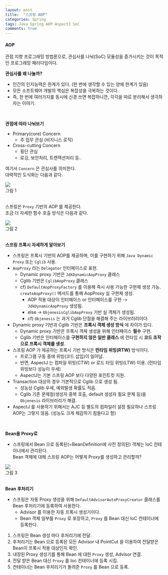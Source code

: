 ```yaml
---
layout: post
title:  "스프링 AOP"
categories: Spring
tags: Java Spring AOP AspectJ SoC
comments: true
---
```


#### AOP
 
관점 지향 프로그래밍 방법론으로, 관심사를 나눠(SoC) 모듈성을 증가시키는 것이 목적인 프로그래밍 패러다임이다.
 
**관심사를 왜 나눌까?**  
- 인간의 인지능력은 한계가 있다. (한 번에 생각할 수 있는 양에 한계가 있음)
- 모든 소프트웨어 개발의 핵심은 복잡성을 극복하는 것이다.
- 즉, 한 번에 여러가지를 동시에 신경 쓰면 복잡하니깐, 각각을 따로 분리해서 생각하자는 이야기.

<br/>

**관점에 따라 나눠보기**
- Primary(core) Concern
   + 주 업무 관심 (비지니스 로직)
- Cross-cutting Concern
   + 횡단 관심
   + 로깅, 보안처리, 트랜잭션처리 등..

여기서 `Concern` 은 관심사를 의미한다.  
대략적인 도식화는 다음과 같다.

<div class="nzzi-image-box">
  <img src="{{ site.url }}/assets/spring/aop1.jpg"/>
  <div>그림 1</div>
</div>

<br/>

스프링은 `Proxy` 기반의 AOP 를 제공한다.  
조금 더 자세한 함수 호출 방식은 다음과 같다.

<div class="nzzi-image-box">
  <img src="{{ site.url }}/assets/spring/aop2.jpg"/>
  <div>그림 2</div>
</div>

<br/>

**스프링 프록시 자세하게 알아보기**  
- 스프링은 프록시 기반의 AOP를 제공하며, 이를 구현하기 위해 `Java Dynamic Proxy` 또는 `Cglib` 사용.
- `AopProxy` 라는 `Delegator` 인터페이스로 표현.
   + Dynamic proxy 기반은 `JdkDynamicAopProxy` 클래스
   + Cglib 기반은 `CglibAopProxy` 클래스
   + cf) `DefaultAopProxyFactory` 를 이용해 즉시 사용 가능한 구현체 생성 가능.  
       `createAopProxy()` 메서드를 통해 AopProxy 실 구현체 생성.
       + AOP 적용 대상이 인터페이스 or 인터페이스를 구현 -> `JdkDynamicAopProxy` 생성됨.
       + else -> `ObjenesisCglibAopProxy` 기반 실 객체가 생성됨.
       + cf) `Objenesis` 는 과거 Cglib 단점을 해결해 주는 라이브러리이다.
-  Dynamic proxy 기반과 Cglib 기반은 **프록시 객체 생성 방식** 에 차이가 있다.
   + Dynamic proxy 기반은 프록시 객체 생성을 위해 인터페이스 **필수** 구현.
   + Cglib 기반은 인터페이스를 **구현하지 않은 일반 클래스** 에 런타임 시 **코드 조작으로 프록시 객체를 생성**.
- 스프링 AOP 가 제공하는 프록시 기반 방식은 **런타임 위빙(RTW)** 방식이다.
   + 프로그램 구동 중에 위빙(코드 삽입)이 일어남.
   + 반면, AspectJ 는 컴파일 위빙(CTW) or 로드 타임 위빙(LTW) 이용. (런타임 위빙보다 성능이 우세)
   + AspectJ는 기본 스프링 AOP 보다 다양한 포인트컷 지원.
- Transaction 대상의 경우 기본적으로 Cglib 으로 생성 됨.
   + 성능상 Cglib 우세, 예외발생 확률도 적음.
   + Cglib 기존 문제점(생성자 중복 호출, default 생성자 필요 문제 등)을 `Objenesis` 라이브러리가 해결.
- AspectJ 를 사용하기 위해서는 AJC 등 별도의 컴파일러 설정 필요하나 스프링 AOP는 그렇지 않음. (성능도 크게 체감하기 힘들다고 함)

<br/>

**Bean을 Proxy로**  
- 스프링에서 Bean 으로 등록된(=BeanDefinition에 사전 정의된) 객체는 IoC 컨테이너에서 관리된다.  
   Bean 객체에 대해 스프링 AOP는 어떻게 Proxy를 생성하고 관리할까? 

<div class="nzzi-image-box">
  <img src="{{ site.url }}/assets/spring/aop3.jpg"/>
  <div>그림 3</div>
</div>

<br/>

**Bean 후처리기**  
- 스프링은 자동 Proxy 생성을 위해 `DefaultAdvisorAutoProxyCreator` 클래스를 Bean 후처리기에 등록하여 사용한다.
   + Advisor 를 이용한 자동 프록시 생성기이다.
   + Bean 객체 일부를 `Proxy` 로 포장하고, `Proxy` 를 Bean 대신 IoC 컨테이너에 등록한다.  
1. 스프링은 Bean 생성 마다 후처리기에 전달.
2. 후처리기는 Bean 으로 등록된 모든 Advisor 내 PointCut 을 이용하여 전달받은 Bean이 프록시 적용 대상인지 확인.
3. 내장된 Proxy 생성기를 통해 Bean 에 대한 `Proxy` 생성, Advisor 연결.
4. 전달 받은 Bean 대신 `Proxy` 를 Ioc 컨테이너에 등록 시킴.
5. 컨테이너는 Bean 후처리기가 돌려준 `Proxy` 를 Bean 으로 등록.

<br/>
<br/>
